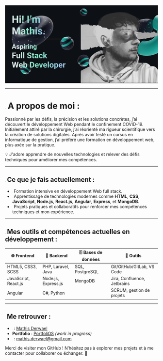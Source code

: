 ![Banner](./images/banner.png)

---

# <img src="./icons/user.svg" width="2rem"/> A propos de moi :

Passionné par les défis, la précision et les solutions concrètes, j’ai
découvert le développement Web pendant le confinement COVID-19.
Initialement attiré par la chirurgie, j’ai réorienté ma rigueur scientifique vers
la création de solutions digitales. Après avoir testé un cursus en
informatique de gestion, j’ai préféré une formation en développement web,
plus axée sur la pratique.   

💡 J'adore apprendre de nouvelles technologies et relever des défis techniques pour améliorer mes compétences.

---

## <img src="./icons/rocket.svg" width="1.5rem"/> Ce que je fais actuellement :  
- <img src="./icons/seedling.svg" width="1rem"/> Formation intensive en développement Web full stack.  
- <img src="./icons/tools.svg" width="1rem"/> Apprentissage de technologies modernes comme **HTML**, **CSS**, **JavaScript**, **Node.js**, **React.js**, **Angular**, **Express**, et **MongoDB**.  
- <img src="./icons/people-arrows.svg" width="1rem"/> Projets pratiques et collaboratifs pour renforcer mes compétences techniques et mon expérience. 

---

## <img src="./icons/toolbox.svg" width="1.5rem"/> Mes outils et compétences actuelles en développement :  
| 🌐 **Frontend**       | 💾 **Backend**         | 🗄️ **Bases de données** | 🔧 **Outils**                  |
|-----------------------|-----------------------|--------------------------|--------------------------------|
| HTML5, CSS3, SCSS    | PHP, Laravel, Java   | SQL, PostgreSQL          | Git/GitHub/GitLab, VS Code    |
| JavaScript, React.js | Node.js, Express.js  | MongoDB                  | Jira, Confluence, Jetbrains   |
| Angular              | C#, Python           |                          | SCRUM, gestion de projets     |
 
---

## <img src="./icons/earth.svg" width="1.r5em"/> Me retrouver :  
- <img src="./icons/linkedin.svg" width="1rem"/> : [Mathis Derwael](www.linkedin.com/in/mathis-derwael)  
- **Portfolio** : [PortfoliOS](https://tr0lgar.github.io/portfoliOS/) *(work in progress)* 
- <img src="./icons/envelope.svg" width="1rem"/> : [mathis.derwael@gmail.com](mailto:mathis.derwael@gmail.com)  


Merci de visiter mon GitHub ! N’hésitez pas à explorer mes projets et à me contacter pour collaborer ou échanger. 🚀
